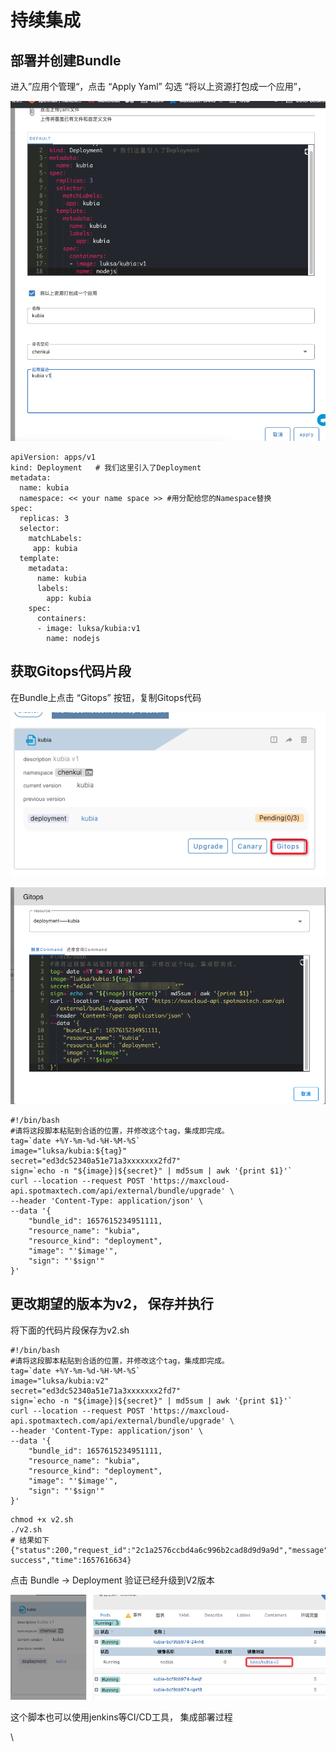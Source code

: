 # 持续集成

## 部署并创建Bundle

进入”应用个管理“，点击 “Apply Yaml” 勾选 “将以上资源打包成一个应用”，&#x20;

![](<../../../.gitbook/assets/image (209).png>)

```
apiVersion: apps/v1
kind: Deployment   # 我们这里引入了Deployment
metadata:
  name: kubia
  namespace: << your name space >> #用分配给您的Namespace替换
spec:
  replicas: 3
  selector:
    matchLabels:
     app: kubia
  template:
    metadata:
      name: kubia
      labels:
        app: kubia
    spec:
      containers:
      - image: luksa/kubia:v1
        name: nodejs
```

## 获取Gitops代码片段

在Bundle上点击 “Gitops” 按钮，复制Gitops代码

![](<../../../.gitbook/assets/image (206).png>)

![](<../../../.gitbook/assets/image (208).png>)

```
#!/bin/bash
#请将这段脚本粘贴到合适的位置，并修改这个tag，集成即完成。
tag=`date +%Y-%m-%d-%H-%M-%S`
image="luksa/kubia:${tag}"
secret="ed3dc52340a51e71a3xxxxxxx2fd7"
sign=`echo -n "${image}|${secret}" | md5sum | awk '{print $1}'`
curl --location --request POST 'https://maxcloud-api.spotmaxtech.com/api/external/bundle/upgrade' \
--header 'Content-Type: application/json' \
--data '{
    "bundle_id": 1657615234951111,
    "resource_name": "kubia",
    "resource_kind": "deployment",
    "image": "'$image'",
    "sign": "'$sign'"
}'
```

## 更改期望的版本为v2， 保存并执行

将下面的代码片段保存为v2.sh&#x20;

```
#!/bin/bash
#请将这段脚本粘贴到合适的位置，并修改这个tag，集成即完成。
tag=`date +%Y-%m-%d-%H-%M-%S`
image="luksa/kubia:v2"
secret="ed3dc52340a51e71a3xxxxxxx2fd7"
sign=`echo -n "${image}|${secret}" | md5sum | awk '{print $1}'`
curl --location --request POST 'https://maxcloud-api.spotmaxtech.com/api/external/bundle/upgrade' \
--header 'Content-Type: application/json' \
--data '{
    "bundle_id": 1657615234951111,
    "resource_name": "kubia",
    "resource_kind": "deployment",
    "image": "'$image'",
    "sign": "'$sign'"
}'
```

```
chmod +x v2.sh
./v2.sh
# 结果如下
{"status":200,"request_id":"2c1a2576ccbd4a6c996b2cad8d9d9a9d","message":"success","data":"create success","time":1657616634}
```

点击 Bundle -> Deployment 验证已经升级到V2版本

![](<../../../.gitbook/assets/image (210).png>)

这个脚本也可以使用jenkins等CI/CD工具， 集成部署过程

\
